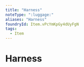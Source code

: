 ```yaml
---
title: "Harness"
noteType: ":luggage:"
aliases: "Harness"
foundryId: Item.vPcYmKpGy4dUyFgN
tags:
  - Item
---
```


# Harness
